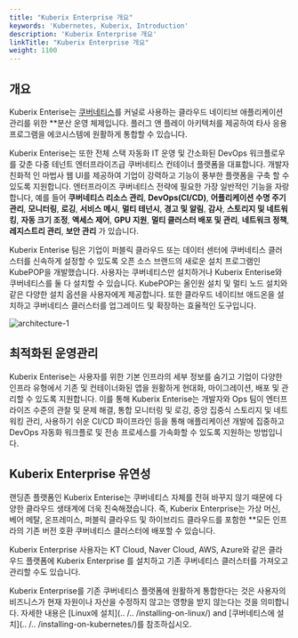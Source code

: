 ```yaml
---
title: "Kuberix Enterprise 개요"
keywords: 'Kubernetes, Kuberix, Introduction'
description: 'Kuberix Enterprise 개요'
linkTitle: "Kuberix Enterprise 개요"
weight: 1100
---
```


## 개요

Kuberix Enterise는 [쿠버네티스](https://kubernetes.io)를 커널로 사용하는 클라우드 네이티브 애플리케이션 관리를 위한 **분산 운영 체제입니다. 플러그 앤 플레이 아키텍처를 제공하여 타사 응용 프로그램을 에코시스템에 원활하게 통합할 수 있습니다.

Kuberix Enterise는 또한 전체 스택 자동화 IT 운영 및 간소화된 DevOps 워크플로우를 갖춘 다중 테넌트 엔터프라이즈급 쿠버네티스 컨테이너 플랫폼을 대표합니다. 개발자 친화적 인 마법사 웹 UI를 제공하여 기업이 강력하고 기능이 풍부한 플랫폼을 구축 할 수 있도록 지원합니다. 엔터프라이즈 쿠버네티스 전략에 필요한 가장 일반적인 기능을 자랑합니다, 예를 들어 **쿠버네티스 리소스 관리**, **DevOps(CI/CD)**, **어플리케이션 수명 주기 관리**, **모니터링**, **로깅**, **서비스 메시**, **멀티 테넌시**, **경고 및 알림**, **감사**, **스토리지 및 네트워킹**, **자동 크기 조정**, **액세스 제어**, **GPU 지원**, **멀티 클러스터 배포 및 관리**, **네트워크 정책**, **레지스트리 관리**, **보안 관리** 가 있습니다.

Kuberix Enterise 팀은 기업이 퍼블릭 클라우드 또는 데이터 센터에 쿠버네티스 클러스터를 신속하게 설정할 수 있도록 오픈 소스 브랜드의 새로운 설치 프로그램인 KubePOP을 개발했습니다. 사용자는 쿠버네티스만 설치하거나 Kuberix Enterise와 쿠버네티스를 둘 다 설치할 수 있습니다. KubePOP는 올인원 설치 및 멀티 노드 설치와 같은 다양한 설치 옵션을 사용자에게 제공합니다. 또한 클라우드 네이티브 애드온을 설치하고 쿠버네티스 클러스터를 업그레이드 및 확장하는 효율적인 도구입니다. 

![architecture-1](/images/docs/v3.3/introduction/what-is-kubesphere/architecture-1.png)

## 최적화된 운영관리

Kuberix Enterise는 사용자를 위한 기본 인프라의 세부 정보를 숨기고 기업이 다양한 인프라 유형에서 기존 및 컨테이너화된 앱을 원활하게 현대화, 마이그레이션, 배포 및 관리할 수 있도록 지원합니다. 이를 통해 Kuberix Enterise는 개발자와 Ops 팀이 엔터프라이즈 수준의 관찰 및 문제 해결, 통합 모니터링 및 로깅, 중앙 집중식 스토리지 및 네트워킹 관리, 사용하기 쉬운 CI/CD 파이프라인 등을 통해 애플리케이션 개발에 집중하고 DevOps 자동화 워크플로 및 전송 프로세스를 가속화할 수 있도록 지원하는 방법입니다.

## Kuberix Enterprise 유연성

랜딩존 플랫폼인 Kuberix Enterise는 쿠버네티스 자체를 전혀 바꾸지 않기 때문에 다양한 클라우드 생태계에 더욱 친숙해졌습니다. 즉, Kuberix Enterprise는 가상 머신, 베어 메탈, 온프레미스, 퍼블릭 클라우드 및 하이브리드 클라우드를 포함한 **모든 인프라의 기존 버전 호환 쿠버네티스 클러스터에 배포할 수 있습니다.

Kuberix Enterprise 사용자는 KT Cloud, Naver Cloud, AWS, Azure와 같은 클라우드 플랫폼에 Kuberix Enterprise 를 설치하고 기존 쿠버네티스 클러스터를 가져오고 관리할 수도 있습니다.

Kuberix Enterprise를 기존 쿠버네티스 플랫폼에 원활하게 통합한다는 것은 사용자의 비즈니스가 현재 자원이나 자산을 수정하지 않고는 영향을 받지 않는다는 것을 의미합니다. 자세한 내용은 [Linux에 설치](.. /.. /installing-on-linux/) and [쿠버네티스에 설치](.. /.. /installing-on-kubernetes/)를 참조하십시오.
